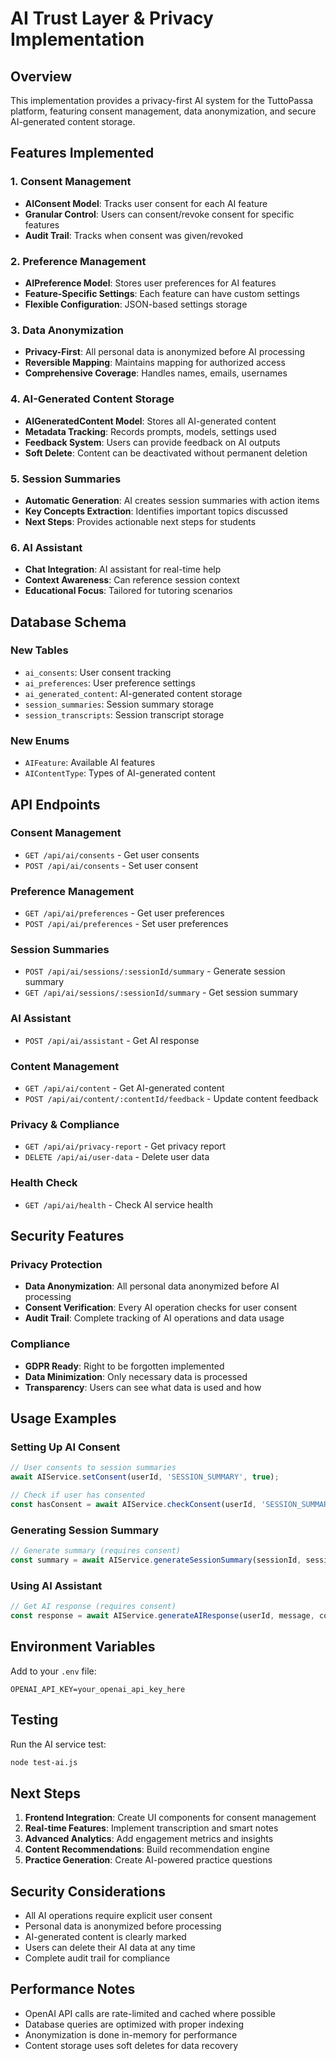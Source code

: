 # AI Trust Layer & Privacy Implementation

## Overview

This implementation provides a privacy-first AI system for the TuttoPassa platform, featuring consent management, data anonymization, and secure AI-generated content storage.

## Features Implemented

### 1. Consent Management
- **AIConsent Model**: Tracks user consent for each AI feature
- **Granular Control**: Users can consent/revoke consent for specific features
- **Audit Trail**: Tracks when consent was given/revoked

### 2. Preference Management
- **AIPreference Model**: Stores user preferences for AI features
- **Feature-Specific Settings**: Each feature can have custom settings
- **Flexible Configuration**: JSON-based settings storage

### 3. Data Anonymization
- **Privacy-First**: All personal data is anonymized before AI processing
- **Reversible Mapping**: Maintains mapping for authorized access
- **Comprehensive Coverage**: Handles names, emails, usernames

### 4. AI-Generated Content Storage
- **AIGeneratedContent Model**: Stores all AI-generated content
- **Metadata Tracking**: Records prompts, models, settings used
- **Feedback System**: Users can provide feedback on AI outputs
- **Soft Delete**: Content can be deactivated without permanent deletion

### 5. Session Summaries
- **Automatic Generation**: AI creates session summaries with action items
- **Key Concepts Extraction**: Identifies important topics discussed
- **Next Steps**: Provides actionable next steps for students

### 6. AI Assistant
- **Chat Integration**: AI assistant for real-time help
- **Context Awareness**: Can reference session context
- **Educational Focus**: Tailored for tutoring scenarios

## Database Schema

### New Tables
- `ai_consents`: User consent tracking
- `ai_preferences`: User preference settings
- `ai_generated_content`: AI-generated content storage
- `session_summaries`: Session summary storage
- `session_transcripts`: Session transcript storage

### New Enums
- `AIFeature`: Available AI features
- `AIContentType`: Types of AI-generated content

## API Endpoints

### Consent Management
- `GET /api/ai/consents` - Get user consents
- `POST /api/ai/consents` - Set user consent

### Preference Management
- `GET /api/ai/preferences` - Get user preferences
- `POST /api/ai/preferences` - Set user preferences

### Session Summaries
- `POST /api/ai/sessions/:sessionId/summary` - Generate session summary
- `GET /api/ai/sessions/:sessionId/summary` - Get session summary

### AI Assistant
- `POST /api/ai/assistant` - Get AI response

### Content Management
- `GET /api/ai/content` - Get AI-generated content
- `POST /api/ai/content/:contentId/feedback` - Update content feedback

### Privacy & Compliance
- `GET /api/ai/privacy-report` - Get privacy report
- `DELETE /api/ai/user-data` - Delete user data

### Health Check
- `GET /api/ai/health` - Check AI service health

## Security Features

### Privacy Protection
- **Data Anonymization**: All personal data anonymized before AI processing
- **Consent Verification**: Every AI operation checks for user consent
- **Audit Trail**: Complete tracking of AI operations and data usage

### Compliance
- **GDPR Ready**: Right to be forgotten implemented
- **Data Minimization**: Only necessary data is processed
- **Transparency**: Users can see what data is used and how

## Usage Examples

### Setting Up AI Consent
```javascript
// User consents to session summaries
await AIService.setConsent(userId, 'SESSION_SUMMARY', true);

// Check if user has consented
const hasConsent = await AIService.checkConsent(userId, 'SESSION_SUMMARY');
```

### Generating Session Summary
```javascript
// Generate summary (requires consent)
const summary = await AIService.generateSessionSummary(sessionId, sessionData);
```

### Using AI Assistant
```javascript
// Get AI response (requires consent)
const response = await AIService.generateAIResponse(userId, message, context);
```

## Environment Variables

Add to your `.env` file:
```
OPENAI_API_KEY=your_openai_api_key_here
```

## Testing

Run the AI service test:
```bash
node test-ai.js
```

## Next Steps

1. **Frontend Integration**: Create UI components for consent management
2. **Real-time Features**: Implement transcription and smart notes
3. **Advanced Analytics**: Add engagement metrics and insights
4. **Content Recommendations**: Build recommendation engine
5. **Practice Generation**: Create AI-powered practice questions

## Security Considerations

- All AI operations require explicit user consent
- Personal data is anonymized before processing
- AI-generated content is clearly marked
- Users can delete their AI data at any time
- Complete audit trail for compliance

## Performance Notes

- OpenAI API calls are rate-limited and cached where possible
- Database queries are optimized with proper indexing
- Anonymization is done in-memory for performance
- Content storage uses soft deletes for data recovery 